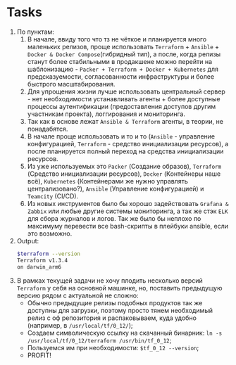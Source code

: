 # Tasks

1. По пунктам:
   1. В начале, ввиду того что тз не чёткое и планируется много маленьких релизов, проще использовать `Terraform` + `Ansible` + `Docker & Docker Compose`(гибридный тип), а после, когда релизы станут более стабильными в продакшене можно перейти на шаблонизацию - `Packer + Terraform + Docker + Kubernetes` для предсказуемости, согласованности инфраструктуры и более быстрого масштабирования.
   2. Для упрощения жизни лучше использовать центральный сервер - нет необходимости устанавливать агенты + более доступные процессы аутентификации (предоставления доступов другим участникам проекта), логгирования и мониторинга.
   3. Так как в основе лежат `Ansible & Terraform` агенты, в теории, не понадабятся.
   4. В начале проще использовать и то и то (`Ansible` - управление конфигурацией, `Terraform` - средство инициализации ресурсов), а после планируется полный переход на средства инициализации ресурсов.
   5. Из уже используемых это `Packer` (Создание образов), `Terraform` (Средство инициализации ресурсов), `Docker` (Контейнеры наше всё), `Kubernetes` (Контейнерами же нужно управлять централизовано?), `Ansible` (Управление конфигурацией) и `Teamcity` (CI/CD).
   6. Из новых инструментов было бы хорошо задействовать `Grafana & Zabbix` или любые другие системы мониторинга, а так же стэк `ELK` для сбора журналов и логов. Так же было бы неплохо по максимуму перевести все bash-скрипты в плейбуки ansible, если это возможно.
2. Output:
   ```bash
   $terraform --version
   Terraform v1.3.4
   on darwin_arm6
   ```
3. В рамках текущей задачи не хочу плодить несколько версий `Terraform` у себя на основной машинке, но, поставить предыдущую версию рядом с актуальной не сложно:
   * Обычно предыдущие релизы подобных продуктов так же доступны для загрузки, поэтому просто тянем необходимый релиз с оф репозитория и распаковываем, куда удобно (например, в `/usr/local/tf/0_12/`);
   * Создаем символическую ссылку на скачанный бинарник: `ln -s /usr/local/tf/0_12/terraform /usr/bin/tf_0_12`;
   * Пользуемся им при необходимости: `$tf_0_12 --version`;
   * PROFIT!
